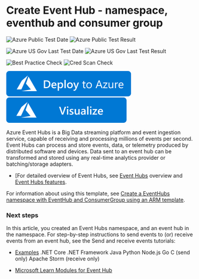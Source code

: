 # Create Event Hub - namespace, eventhub and consumer group

![Azure Public Test Date](https://azurequickstartsservice.blob.core.windows.net/badges/201-event-hubs-create-event-hub-and-consumer-group/PublicLastTestDate.svg)
![Azure Public Test Result](https://azurequickstartsservice.blob.core.windows.net/badges/201-event-hubs-create-event-hub-and-consumer-group/PublicDeployment.svg)

![Azure US Gov Last Test Date](https://azurequickstartsservice.blob.core.windows.net/badges/201-event-hubs-create-event-hub-and-consumer-group/FairfaxLastTestDate.svg)
![Azure US Gov Last Test Result](https://azurequickstartsservice.blob.core.windows.net/badges/201-event-hubs-create-event-hub-and-consumer-group/FairfaxDeployment.svg)

![Best Practice Check](https://azurequickstartsservice.blob.core.windows.net/badges/201-event-hubs-create-event-hub-and-consumer-group/BestPracticeResult.svg)
![Cred Scan Check](https://azurequickstartsservice.blob.core.windows.net/badges/201-event-hubs-create-event-hub-and-consumer-group/CredScanResult.svg)

[![Deploy To Azure](https://raw.githubusercontent.com/Azure/azure-quickstart-templates/master/1-CONTRIBUTION-GUIDE/images/deploytoazure.svg?sanitize=true)]("https://portal.azure.com/#create/Microsoft.Template/uri/https%3A%2F%2Fraw.githubusercontent.com%2FAzure%2Fazure-quickstart-templates%2Fmaster%2F201-event-hubs-create-event-hub-and-consumer-group%2Fazuredeploy.json")
[![Visualize](https://raw.githubusercontent.com/Azure/azure-quickstart-templates/master/1-CONTRIBUTION-GUIDE/images/visualizebutton.svg?sanitize=true)]("http://armviz.io/#/?load=https%3A%2F%2Fraw.githubusercontent.com%2FAzure%2Fazure-quickstart-templates%2Fmaster%2F201-event-hubs-create-event-hub-and-consumer-group%2Fazuredeploy.json")

Azure Event Hubs is a Big Data streaming platform and event ingestion service,
capable of receiving and processing millions of events per second. Event Hubs
can process and store events, data, or telemetry produced by distributed
software and devices. Data sent to an event hub can be transformed and stored
using any real-time analytics provider or batching/storage adapters.

- [For detailed overview of Event Hubs, see
  [Event Hubs](https://docs.microsoft.com/azure/event-hubs/event-hubs-about)
  overview and
  [Event Hubs features](https://docs.microsoft.com/en-us/azure/event-hubs/event-hubs-features).

For information about using this template, see
[Create a EventHubs namespace with EventHub and ConsumerGroup using an ARM template](http://azure.microsoft.com/documentation/articles/service-bus-resource-manager-namespace-event-hub/).

### Next steps

In this article, you created an Event Hubs namespace, and an event hub in the
namespace. For step-by-step instructions to send events to (or) receive events
from an event hub, see the Send and receive events tutorials:

- [Examples](https://docs.microsoft.com/azure/event-hubs/event-hubs-resource-manager-namespace-event-hub)
  .NET Core .NET Framework Java Python Node.js Go C (send only) Apache Storm
  (receive only)

- [Microsoft Learn Modules for Event Hub](https://docs.microsoft.com/learn/browse/?term=event%20hub)
